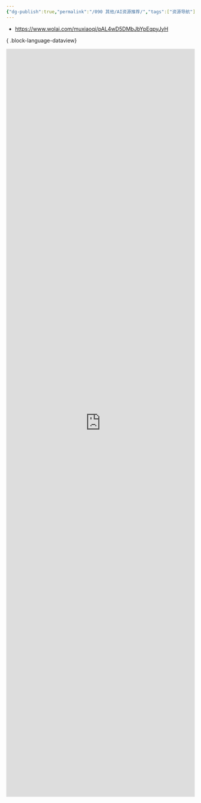 ```yaml
---
{"dg-publish":true,"permalink":"/090 其他/AI资源推荐/","tags":["资源导航"]}
---
```


- https://www.wolai.com/muxiaoqi/pAL4wD5DMbJbYpEqpyJyH

{ .block-language-dataview}

<iframe width="100%" height="2000" src="https://www.wolai.com/muxiaoqi/pAL4wD5DMbJbYpEqpyJyH" frameborder="0" allow="accelerometer; autoplay; clipboard-write; encrypted-media; gyroscope; picture-in-picture; web-share" allowfullscreen></iframe>